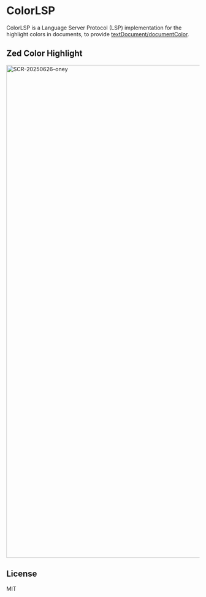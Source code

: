 # ColorLSP

ColorLSP is a Language Server Protocol (LSP) implementation for the highlight colors in documents, to provide [textDocument/documentColor](https://microsoft.github.io/language-server-protocol/specifications/specification-current/#textDocument_documentColor).

## Zed Color Highlight

<img width="1285" alt="SCR-20250626-oney" src="https://github.com/user-attachments/assets/a1a211d9-dec4-440b-8c74-848d7b03ff52" />

## License

MIT
